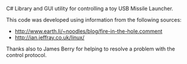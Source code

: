 C# Library and GUI utility for controlling a toy USB Missile Launcher.

This code was developed using information from the following sources:
  * http://www.earth.li/~noodles/blog/fire-in-the-hole.comment
  * http://ian.jeffray.co.uk/linux/

Thanks also to James Berry for helping to resolve a problem with the control protocol.